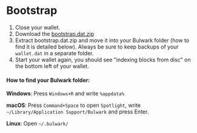 # Bootstrap

1. Close your wallet.
2. Download the [bootstrap.dat.zip](https://github.com/bulwark-crypto/Bulwark/releases/latest)
3. Extract bootstrap.dat.zip and move it into your Bulwark folder (how to find it is detailed below). Always be sure to keep backups of your ```wallet.dat``` in a separate folder.
4. Start your wallet again, you should see "indexing blocks from disc" on the bottom left of your wallet.

#### How to find your Bulwark folder:

 **Windows**: Press `Windows+R` and write `%appdata%`

 **macOS**: Press `Command+Space` to open `Spotlight`, write `~/Library/Application Support/Bulwark` and press Enter.

 **Linux**: Open `~/.bulwark/`

